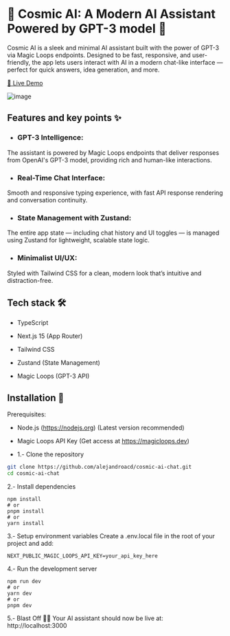 # 🌌 Cosmic AI: A Modern AI Assistant Powered by GPT-3 model 🧠
Cosmic AI is a sleek and minimal AI assistant built with the power of GPT-3 via Magic Loops endpoints. Designed to be fast, responsive, and user-friendly, the app lets users interact with AI in a modern chat-like interface — perfect for quick answers, idea generation, and more.

 [🔗 Live Demo](https://cosmic-ai-chat.vercel.app)

![image](https://github.com/user-attachments/assets/0bca3d67-548d-4b62-9d92-e7e4bebe4772)

## Features and key points ✨
-  ### GPT-3 Intelligence:
 The assistant is powered by Magic Loops endpoints that deliver responses from OpenAI's GPT-3 model, providing rich and human-like interactions.

- ### Real-Time Chat Interface:
 Smooth and responsive typing experience, with fast API response rendering and conversation continuity.

- ### State Management with Zustand:
 The entire app state — including chat history and UI toggles — is managed using Zustand for lightweight, scalable state logic.

- ### Minimalist UI/UX:
 Styled with Tailwind CSS for a clean, modern look that’s intuitive and distraction-free.

## Tech stack 🛠️
- TypeScript

- Next.js 15 (App Router)

- Tailwind CSS

- Zustand (State Management)

- Magic Loops (GPT-3 API)

## Installation 🚀
Prerequisites:

- Node.js (https://nodejs.org) (Latest version recommended)

- Magic Loops API Key (Get access at https://magicloops.dev)

- 1.- Clone the repository


```bash
git clone https://github.com/alejandroacd/cosmic-ai-chat.git
cd cosmic-ai-chat
```

2.- Install dependencies

```
npm install
# or
pnpm install
# or
yarn install
```

3.- Setup environment variables
Create a .env.local file in the root of your project and add:

```
NEXT_PUBLIC_MAGIC_LOOPS_API_KEY=your_api_key_here
``` 

4.- Run the development server
```
npm run dev
# or
yarn dev
# or
pnpm dev
```
5.- Blast Off 🚀✨
Your AI assistant should now be live at: http://localhost:3000
